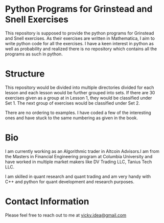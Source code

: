 # Python Programs for Grinstead and Snell Exercises
This repository is supposed to provide the python programs for Grinstead and Snell exercises. As their exercises are written in Mathematica, I aim to write python code for all the exercises. I have a keen interest in python as well as probability and realized there is no repository which contains all the programs as such in python.

# Structure

This repository would be divided into multiple directories divided for each lesson and each lesson would be further grouped into sets. If there are 30 exercises given as a group at in Lesson 1, they would be classified under Set 1.
The next group of exercises would be classified under Set 2.

There are no ordering to examples. I have coded a few of the interesting ones and have stuck to the same numbering as given in  the book.

# Bio
I am currently working as an Algorithmic trader in Altcoin Advisors.I am from the Masters in Financial Engineering program at Columbia University and have worked in multiple market makers like DV Trading LLC, Tanius Tech LLC.

I am skilled in quant research and quant trading and am very handy with C++ and python for quant development and research purposes.


# Contact Information
Please feel free to reach out to me at vicky.idea@gmail.com
